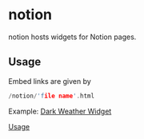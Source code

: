 # notion

notion hosts widgets for Notion pages.

## Usage

Embed links are given by

```cpp
/notion/'file name'.html
```

Example: [Dark Weather Widget](https://anthonytedja.github.io/notion/weather-dark.html)

[Usage](usage.jpg)
